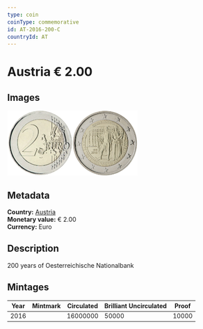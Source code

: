 ```yaml
---
type: coin
coinType: commemorative
id: AT-2016-200-C
countryId: AT
---
```


# Austria € 2.00

## Images

<img src="../../Images/common-2007-200.webp" height="150" alt="Front image"><img src="Images/AT-2016-200.webp" height="150" alt="Back image">

## Metadata

**Country:** [Austria](../../Countries/Austria/index.md)\
**Monetary value:** € 2.00\
**Currency:** Euro

## Description
200 years of Oesterreichische Nationalbank

## Mintages

| Year | Mintmark | Circulated | Brilliant Uncirculated | Proof |
| ---- | -------- | ---------- | ---------------------- | ----- |
| 2016 | | 16000000 | 50000 | 10000 |

